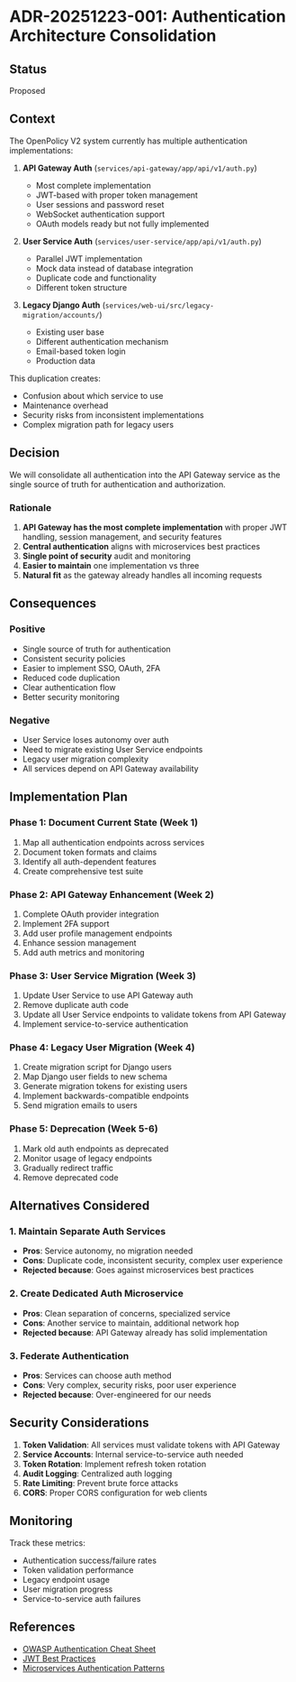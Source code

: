 # ADR-20251223-001: Authentication Architecture Consolidation

## Status
Proposed

## Context
The OpenPolicy V2 system currently has multiple authentication implementations:

1. **API Gateway Auth** (`services/api-gateway/app/api/v1/auth.py`)
   - Most complete implementation
   - JWT-based with proper token management
   - User sessions and password reset
   - WebSocket authentication support
   - OAuth models ready but not fully implemented

2. **User Service Auth** (`services/user-service/app/api/v1/auth.py`)
   - Parallel JWT implementation
   - Mock data instead of database integration
   - Duplicate code and functionality
   - Different token structure

3. **Legacy Django Auth** (`services/web-ui/src/legacy-migration/accounts/`)
   - Existing user base
   - Different authentication mechanism
   - Email-based token login
   - Production data

This duplication creates:
- Confusion about which service to use
- Maintenance overhead
- Security risks from inconsistent implementations
- Complex migration path for legacy users

## Decision
We will consolidate all authentication into the API Gateway service as the single source of truth for authentication and authorization.

### Rationale
1. **API Gateway has the most complete implementation** with proper JWT handling, session management, and security features
2. **Central authentication** aligns with microservices best practices
3. **Single point of security** audit and monitoring
4. **Easier to maintain** one implementation vs three
5. **Natural fit** as the gateway already handles all incoming requests

## Consequences

### Positive
- Single source of truth for authentication
- Consistent security policies
- Easier to implement SSO, OAuth, 2FA
- Reduced code duplication
- Clear authentication flow
- Better security monitoring

### Negative
- User Service loses autonomy over auth
- Need to migrate existing User Service endpoints
- Legacy user migration complexity
- All services depend on API Gateway availability

## Implementation Plan

### Phase 1: Document Current State (Week 1)
1. Map all authentication endpoints across services
2. Document token formats and claims
3. Identify all auth-dependent features
4. Create comprehensive test suite

### Phase 2: API Gateway Enhancement (Week 2)
1. Complete OAuth provider integration
2. Implement 2FA support
3. Add user profile management endpoints
4. Enhance session management
5. Add auth metrics and monitoring

### Phase 3: User Service Migration (Week 3)
1. Update User Service to use API Gateway auth
2. Remove duplicate auth code
3. Update all User Service endpoints to validate tokens from API Gateway
4. Implement service-to-service authentication

### Phase 4: Legacy User Migration (Week 4)
1. Create migration script for Django users
2. Map Django user fields to new schema
3. Generate migration tokens for existing users
4. Implement backwards-compatible endpoints
5. Send migration emails to users

### Phase 5: Deprecation (Week 5-6)
1. Mark old auth endpoints as deprecated
2. Monitor usage of legacy endpoints
3. Gradually redirect traffic
4. Remove deprecated code

## Alternatives Considered

### 1. Maintain Separate Auth Services
- **Pros**: Service autonomy, no migration needed
- **Cons**: Duplicate code, inconsistent security, complex user experience
- **Rejected because**: Goes against microservices best practices

### 2. Create Dedicated Auth Microservice
- **Pros**: Clean separation of concerns, specialized service
- **Cons**: Another service to maintain, additional network hop
- **Rejected because**: API Gateway already has solid implementation

### 3. Federate Authentication
- **Pros**: Services can choose auth method
- **Cons**: Very complex, security risks, poor user experience
- **Rejected because**: Over-engineered for our needs

## Security Considerations

1. **Token Validation**: All services must validate tokens with API Gateway
2. **Service Accounts**: Internal service-to-service auth needed
3. **Token Rotation**: Implement refresh token rotation
4. **Audit Logging**: Centralized auth logging
5. **Rate Limiting**: Prevent brute force attacks
6. **CORS**: Proper CORS configuration for web clients

## Monitoring

Track these metrics:
- Authentication success/failure rates
- Token validation performance
- Legacy endpoint usage
- User migration progress
- Service-to-service auth failures

## References
- [OWASP Authentication Cheat Sheet](https://cheatsheetseries.owasp.org/cheatsheets/Authentication_Cheat_Sheet.html)
- [JWT Best Practices](https://tools.ietf.org/html/rfc8725)
- [Microservices Authentication Patterns](https://microservices.io/patterns/security/access-token.html)